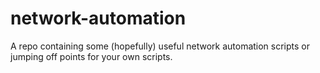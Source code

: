 # network-automation
A repo containing some (hopefully) useful network automation scripts or jumping off points for your own scripts.
